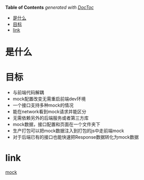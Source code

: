 <!-- START doctoc generated TOC please keep comment here to allow auto update -->
<!-- DON'T EDIT THIS SECTION, INSTEAD RE-RUN doctoc TO UPDATE -->
**Table of Contents**  *generated with [DocToc](https://github.com/thlorenz/doctoc)*

- [是什么](#%E6%98%AF%E4%BB%80%E4%B9%88)
- [目标](#%E7%9B%AE%E6%A0%87)
- [link](#link)

<!-- END doctoc generated TOC please keep comment here to allow auto update -->

# 是什么
# 目标
- 与前端代码解耦
- mock配置改变无需重启前端dev环境
- 一个接口支持多种mock的情况
- 能在network看到mock请求并能区分
- 无需依赖另外的后端服务或者第三方库
- mock数据，接口配置和页面在一个文件夹下
- 生产打包可以把mock数据注入到打包的js中走前端mock
- 对于后端已有的接口也能快速把Response数据转化为mock数据

# link
[mock](https://mp.weixin.qq.com/s/Ztj7WH7JAd8v6N-1z4xZiA)